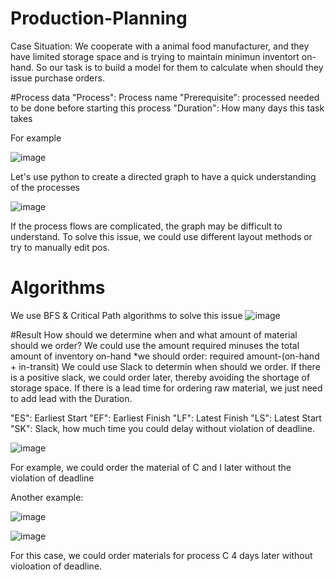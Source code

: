 # Production-Planning

Case Situation: We cooperate with a animal food manufacturer, and they have limited storage space and is trying to maintain minimun inventort on-hand.
So our task is to build a model for them to calculate when should they issue purchase orders.

#Process data
"Process": Process name
"Prerequisite": processed needed to be done before starting this process
"Duration": How many days this task takes

For example

![image](https://user-images.githubusercontent.com/58899897/194221480-25f60155-a62b-4289-a332-3a114a6b8890.png)

Let's use python to create a directed graph to have a quick understanding of the processes

![image](https://user-images.githubusercontent.com/58899897/194221788-78aeb6df-721d-4ead-b0d2-ea0e97e8dd4e.png)

If the process flows are complicated, the graph may be difficult to understand. To solve this issue, we could use different layout methods or try to manually edit pos.

# Algorithms
We use BFS & Critical Path algorithms to solve this issue
![image](https://user-images.githubusercontent.com/58899897/194223084-0fe2d9aa-42ed-4e8c-8e13-91960ae429ec.png)


#Result
How should we determine when and what amount of material should we order?
We could use the amount required minuses the total amount of inventory on-hand 
*we should order: required amount-(on-hand + in-transit)
We could use Slack to determin when should we order. If there is a positive slack, we could order later, thereby avoiding the shortage of storage space.
If there is a lead time for ordering raw material, we just need to add lead with the Duration.

"ES": Earliest Start
"EF": Earliest Finish
"LF": Latest Finish
"LS": Latest Start
"SK": Slack, how much time you could delay without violation of deadline.

![image](https://user-images.githubusercontent.com/58899897/194224785-f3b11c84-cbd2-449a-876e-7b19447c2b00.png)

For example, we could order the material of C and I later without the violation of deadline


Another example:

![image](https://user-images.githubusercontent.com/58899897/194229462-3922cff4-dd14-411e-8757-eba5cb77f4be.png)

![image](https://user-images.githubusercontent.com/58899897/194229881-e5bffa55-3526-4227-86de-3cf5c8fda4a9.png)

For this case, we could order materials for process C 4 days later without violoation of deadline.

